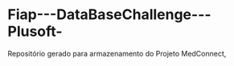 # Fiap---DataBaseChallenge---Plusoft-
Repositório gerado para armazenamento do Projeto MedConnect,  
